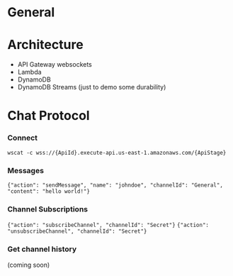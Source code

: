 # General

# Architecture

- API Gateway websockets
- Lambda
- DynamoDB
- DynamoDB Streams (just to demo some durability)

# Chat Protocol

### Connect

`wscat -c wss://{ApiId}.execute-api.us-east-1.amazonaws.com/{ApiStage}`

### Messages

`{"action": "sendMessage", "name": "johndoe", "channelId": "General", "content": "hello world!"}`

### Channel Subscriptions

`{"action": "subscribeChannel", "channelId": "Secret"}`
`{"action": "unsubscribeChannel", "channelId": "Secret"}`

### Get channel history

(coming soon)
